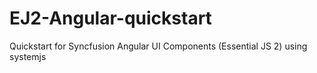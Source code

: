 # EJ2-Angular-quickstart
Quickstart for Syncfusion Angular UI Components (Essential JS 2) using systemjs
